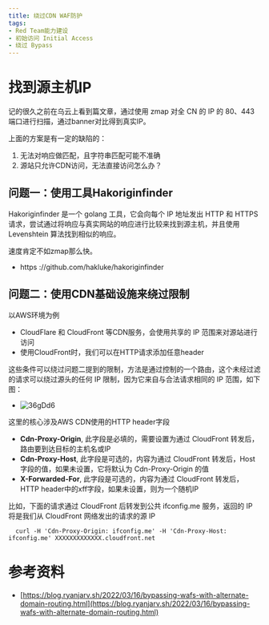 ```yaml
---
title: 绕过CDN WAF防护
tags:
- Red Team能力建设
- 初始访问 Initial Access
- 绕过 Bypass
---
```


# 找到源主机IP
记的很久之前在乌云上看到篇文章，通过使用 zmap 对全 CN 的 IP 的 80、443 端口进行扫描，通过banner对比得到真实IP。

上面的方案是有一定的缺陷的：

1. 无法对响应做匹配，且字符串匹配可能不准确
2. 源站只允许CDN访问，无法直接访问怎么办？

## 问题一：使用工具Hakoriginfinder
Hakoriginfinder 是一个 golang 工具，它会向每个 IP 地址发出 HTTP 和 HTTPS 请求，尝试通过将响应与真实网站的响应进行比较来找到源主机，并且使用 Levenshtein 算法找到相似的响应。

速度肯定不如zmap那么快。

- https ://github.com/hakluke/hakoriginfinder

## 问题二：使用CDN基础设施来绕过限制
以AWS环境为例

- CloudFlare 和 CloudFront 等CDN服务，会使用共享的 IP 范围来对源站进行访问
- 使用CloudFront时，我们可以在HTTP请求添加任意header

这些条件可以绕过问题二提到的限制，方法是通过控制的一个路由，这个未经过滤的请求可以绕过源头的任何 IP 限制，因为它来自与合法请求相同的 IP 范围，如下图：

- ![36gDd6](https://cdn.jsdelivr.net/gh/MarsAuthority/sec_pic@master/uPic/2023-02/36gDd6.jpg)

这里的核心涉及AWS CDN使用的HTTP header字段

- **Cdn-Proxy-Origin**, 此字段是必填的，需要设置为通过 CloudFront 转发后，路由要到达目标的主机名或IP
- **Cdn-Proxy-Host**, 此字段是可选的，内容为通过 CloudFront 转发后，Host 字段的值，如果未设置，它将默认为 Cdn-Proxy-Origin 的值
- **X-Forwarded-For**, 此字段是可选的，内容为通过 CloudFront 转发后，HTTP header中的xff字段，如果未设置，则为一个随机IP

比如，下面的请求通过 CloudFront 后转发到公共 ifconfig.me 服务，返回的 IP 将是我们从 CloudFront 网络发出的请求的源 IP

```
  curl -H 'Cdn-Proxy-Origin: ifconfig.me' -H 'Cdn-Proxy-Host: ifconfig.me' XXXXXXXXXXXXX.cloudfront.net
```

# 参考资料
- [https://blog.ryanjarv.sh/2022/03/16/bypassing-wafs-with-alternate-domain-routing.html](https://blog.ryanjarv.sh/2022/03/16/bypassing-wafs-with-alternate-domain-routing.html)